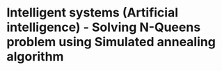 # Intelligent systems (Artificial intelligence) - Solving N-Queens problem using Simulated annealing algorithm